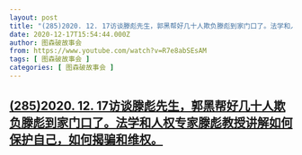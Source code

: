 ```yaml
---
layout: post
title: "(285)2020. 12. 17访谈滕彪先生，郭黑帮好几十人欺负滕彪到家门口了。法学和人权专家滕彪教授讲解如何保护自己，如何揭骗和维权。"
date: 2020-12-17T15:54:44.000Z
author: 图森破故事会
from: https://www.youtube.com/watch?v=R7e8abSEsAM
tags: [ 图森破故事会 ]
categories: [ 图森破故事会 ]
---
```

<!--1608220484000-->
[(285)2020. 12. 17访谈滕彪先生，郭黑帮好几十人欺负滕彪到家门口了。法学和人权专家滕彪教授讲解如何保护自己，如何揭骗和维权。](https://www.youtube.com/watch?v=R7e8abSEsAM)
------

<div>

</div>
